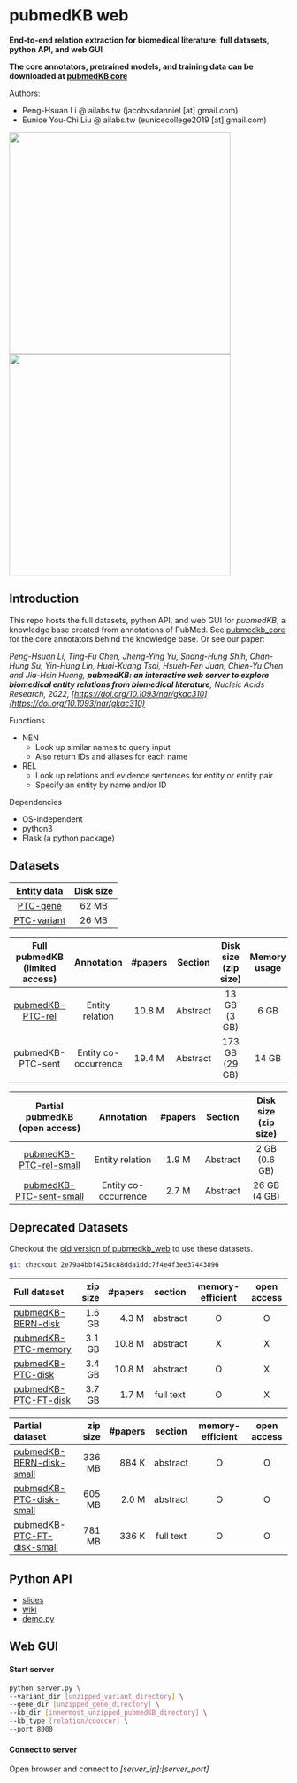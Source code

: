 # pubmedKB web

**End-to-end relation extraction for biomedical literature: full datasets, python API, and web GUI**

**The core annotators, pretrained models, and training data can be downloaded at [pubmedKB core](https://github.com/jacobvsdanniel/pubmedkb_core)**

Authors:
- Peng-Hsuan Li @ ailabs.tw (jacobvsdanniel [at] gmail.com)
- Eunice You-Chi Liu @ ailabs.tw (eunicecollege2019 [at] gmail.com)

<!-- ![NEN](https://github.com/jacobvsdanniel/pubmedkb_web/blob/main/image_dir/web_nen.png) -->
<!-- ![REL](https://github.com/jacobvsdanniel/pubmedkb_web/blob/main/image_dir/web_rel.png) -->
<img src="https://github.com/jacobvsdanniel/pubmedkb_web/blob/main/image_dir/web_nen.png" width="400"><img src="https://github.com/jacobvsdanniel/pubmedkb_web/blob/main/image_dir/web_rel.png" width="400">

## Introduction

This repo hosts the full datasets, python API, and web GUI for *pubmedKB*, a knowledge base created from annotations of PubMed. See [pubmedkb_core](https://github.com/jacobvsdanniel/pubmedkb_core) for the core annotators behind the knowledge base. Or see our paper:

*Peng-Hsuan Li, Ting-Fu Chen, Jheng-Ying Yu, Shang-Hung Shih, Chan-Hung Su, Yin-Hung Lin, Huai-Kuang Tsai, Hsueh-Fen Juan, Chien-Yu Chen and Jia-Hsin Huang, **pubmedKB: an interactive web server to explore biomedical entity relations from biomedical literature**, Nucleic Acids Research, 2022, [https://doi.org/10.1093/nar/gkac310](https://doi.org/10.1093/nar/gkac310)*

Functions
- NEN
  - Look up similar names to query input
  - Also return IDs and aliases for each name
- REL
  - Look up relations and evidence sentences for entity or entity pair
  - Specify an entity by name and/or ID

Dependencies
  - OS-independent
  - python3
  - Flask (a python package)

## Datasets

| Entity data | Disk size |
| :-: | :-: |
| [PTC-gene](https://drive.google.com/file/d/1wnnWVFagSE03kxbVZmfjGFbKQoE60IRG)    | 62 MB |
| [PTC-variant](https://drive.google.com/file/d/1XOvz4kqEhXlLZIS499avMi5DRqpvwgN7) | 26 MB |

| Full pubmedKB (limited access) | Annotation           | #papers | Section  | Disk size (zip size) | Memory usage |
| :-:                            | :-:                  | :-:     | :-:      | :-:                  | :-:          |
| [pubmedKB-PTC-rel](https://drive.google.com/file/d/1JPwkkMD6NYdEiIGh6hWjaftlNaeGKlRE) | Entity relation | 10.8 M | Abstract | 13 GB (3 GB) | 6 GB |
| pubmedKB-PTC-sent              | Entity co-occurrence | 19.4 M  | Abstract | 173 GB (29 GB)       | 14 GB        |

| Partial pubmedKB (open access) | Annotation | #papers | Section | Disk size (zip size) |
| :-:                            | :-:        | :-:     | :-:     | :-:                  |
| [pubmedKB-PTC-rel-small](https://drive.google.com/file/d/1RhxhtAqXPvfG7DrxU6EflwuMa_oC1JHC)  | Entity relation      | 1.9 M | Abstract | 2 GB (0.6 GB) |
| [pubmedKB-PTC-sent-small](https://drive.google.com/file/d/1-l9oOj0ifnhMduhDkUG5BUpYQl8AcTj_) | Entity co-occurrence | 2.7 M | Abstract | 26 GB (4 GB)  |

## Deprecated Datasets

Checkout the [old version of pubmedkb_web](https://github.com/jacobvsdanniel/pubmedkb_web/tree/2e79a4bbf4258c88dda1ddc7f4e4f3ee37443896) to use these datasets.
```bash
git checkout 2e79a4bbf4258c88dda1ddc7f4e4f3ee37443896
```

| Full dataset | zip size | #papers | section | memory-efficient | open access |
| :-- | --: | --: | :-: | :-: | :-: |
| [pubmedKB-BERN-disk](https://drive.google.com/file/d/1lzQg-Ng4E5M-o4pjy3WVS9aH-JDYaB2p/view?usp=sharing) | 1.6 GB | 4.3 M | abstract | O | O |
| [pubmedKB-PTC-memory](https://drive.google.com/file/d/16QvI9bx-A_hXU0MQIyA9ZqUnGsbZTa1L/view?usp=sharing) | 3.1 GB | 10.8 M | abstract | X | X |
| [pubmedKB-PTC-disk](https://drive.google.com/file/d/10IBsTREtvZQBiaWXEWKPKYfwFBkv7c64/view?usp=sharing) | 3.4 GB | 10.8 M | abstract | O | X |
| [pubmedKB-PTC-FT-disk](https://drive.google.com/file/d/1a-6Vg1SINpZsA4PXsiAnRwZvvJMe0nti/view?usp=sharing) | 3.7 GB | 1.7 M | full text | O | X |

| Partial dataset | zip size | #papers | section | memory-efficient | open access |
| :-- | --: | --: | :-: | :-: | :-: |
| [pubmedKB-BERN-disk-small](https://drive.google.com/file/d/1-kgaI-wK12CWGhgMnPtuARDzOu5tbWT8/view?usp=sharing) | 336 MB | 884 K | abstract | O | O |
| [pubmedKB-PTC-disk-small](https://drive.google.com/file/d/1EnrnGBkbrInu58bkoe9vSn-oRARWtbX0/view?usp=sharing) | 605 MB | 2.0 M | abstract | O | O |
| [pubmedKB-PTC-FT-disk-small](https://drive.google.com/file/d/13Y5JWWAhbWRY5IiUu2D9b0JO31OjxECj/view?usp=sharing) | 781 MB | 336 K | full text | O | O |

## Python API

- [slides](https://github.com/jacobvsdanniel/pubmedkb_web/blob/main/pubmedKB_api.pdf)
- [wiki](https://github.com/jacobvsdanniel/pubmedkb_web/wiki)
- [demo.py](https://github.com/jacobvsdanniel/pubmedkb_web/blob/main/demo.py)

## Web GUI

#### Start server

```bash
python server.py \
--variant_dir [unzipped_variant_directory] \
--gene_dir [unzipped_gene_directory] \
--kb_dir [innermost_unzipped_pubmedKB_directory] \
--kb_type [relation/cooccur] \
--port 8000
```

#### Connect to server

Open browser and connect to *[server_ip]:[server_port]*


